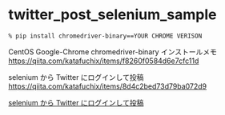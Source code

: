 # twitter_post_selenium_sample

```
% pip install chromedriver-binary==YOUR CHROME VERISON
```

CentOS Google-Chrome chromedriver-binary インストールメモ
https://qiita.com/katafuchix/items/f8260f0584d6e7cfc11d

selenium から Twitter にログインして投稿
https://qiita.com/katafuchix/items/8d4c2bed73d79ba072d9

[selenium から Twitter にログインして投稿](https://qiita.com/katafuchix/items/8d4c2bed73d79ba072d9) 
